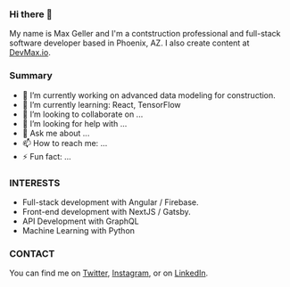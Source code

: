 ### Hi there 👋

My name is Max Geller and I'm a contstruction professional and full-stack software developer based in Phoenix, AZ.  I also create content at [DevMax.io](https://devmax.io).


### Summary
- 🔭 I’m currently working on advanced data modeling for construction.
- 🌱 I’m currently learning: React, TensorFlow
- 👯 I’m looking to collaborate on ...
- 🤔 I’m looking for help with ...
- 💬 Ask me about ...
- 📫 How to reach me: ...
- ⚡ Fun fact: ...


### INTERESTS
- Full-stack development with Angular / Firebase.
- Front-end development with NextJS / Gatsby.
- API Development with GraphQL
- Machine Learning with Python



### CONTACT
You can find me on [Twitter](https://twitter.com/Max_Geller), [Instagram](https://www.instagram.com/maxgeller), or on [LinkedIn](https://www.linkedin.com/in/maxgeller/).
